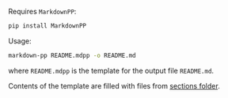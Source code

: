 
Requires `MarkdownPP`:
```bash
pip install MarkdownPP
```

Usage:
```bash
markdown-pp README.mdpp -o README.md
```
where `README.mdpp` is the template for the output file `README.md`.

Contents of the template are filled with files from [sections folder](./sections/).